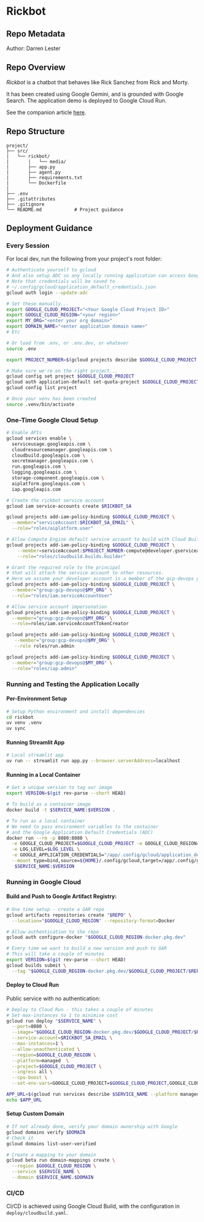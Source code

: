 # Rickbot

## Repo Metadata

Author: Darren Lester

## Repo Overview

_Rickbot_ is a chatbot that behaves like Rick Sanchez from Rick and Morty.

It has been created using Google Gemini, and is grounded with Google Search. The application demo is deployed to Google Cloud Run.

See the companion article [here](https://medium.com/google-cloud/creating-a-rick-morty-chatbot-with-google-cloud-and-the-gen-ai-sdk-e8108e83dbee).

## Repo Structure

```text
project/
├── src/
|   └── rickbot/
|       |   └── media/
|       ├── app.py
|       ├── agent.py
|       ├── requirements.txt
|       └── Dockerfile
|
├── .env
├── .gitattributes
├── .gitignore
└── README.md            # Project guidance
```

## Deployment Guidance

### Every Session

For local dev, run the following from your project's root folder:

```bash
# Authenticate yourself to gcloud
# And also setup ADC so any locally running application can access Google APIs
# Note that credentials will be saved to 
# ~/.config/gcloud/application_default_credentials.json
gcloud auth login --update-adc 

# Set these manually...
export GOOGLE_CLOUD_PROJECT="<Your Google Cloud Project ID>"
export GOOGLE_CLOUD_REGION="<your region>"
export MY_ORG="<enter your org domain>"
export DOMAIN_NAME="<enter application domain name>"
# Etc

# Or load from .env, or .env.dev, or whatever
source .env

export PROJECT_NUMBER=$(gcloud projects describe $GOOGLE_CLOUD_PROJECT --format="value(projectNumber)")

# Make sure we're on the right project...
gcloud config set project $GOOGLE_CLOUD_PROJECT
gcloud auth application-default set-quota-project $GOOGLE_CLOUD_PROJECT
gcloud config list project

# Once your venv has been created
source .venv/bin/activate
```

### One-Time Google Cloud Setup

```bash
# Enable APIs
gcloud services enable \
  serviceusage.googleapis.com \
  cloudresourcemanager.googleapis.com \
  cloudbuild.googleapis.com \
  secretmanager.googleapis.com \
  run.googleapis.com \
  logging.googleapis.com \
  storage-component.googleapis.com \
  aiplatform.googleapis.com \
  iap.googleapis.com

# Create the rickbot service account
gcloud iam service-accounts create $RICKBOT_SA

gcloud projects add-iam-policy-binding $GOOGLE_CLOUD_PROJECT \
  --member="serviceAccount:$RICKBOT_SA_EMAIL" \
  --role="roles/aiplatform.user"

# Allow Compute Engine default service account to build with Cloud Build
gcloud projects add-iam-policy-binding $GOOGLE_CLOUD_PROJECT \
    --member=serviceAccount:$PROJECT_NUMBER-compute@developer.gserviceaccount.com \
    --role="roles/cloudbuild.builds.builder"

# Grant the required role to the principal
# that will attach the service account to other resources.
# Here we assume your developer account is a member of the gcp-devops group.
gcloud projects add-iam-policy-binding $GOOGLE_CLOUD_PROJECT \
  --member="group:gcp-devops@$MY_ORG" \
  --role="roles/iam.serviceAccountUser"

# Allow service account impersonation
gcloud projects add-iam-policy-binding $GOOGLE_CLOUD_PROJECT \
  --member="group:gcp-devops@$MY_ORG" \
  --role=roles/iam.serviceAccountTokenCreator

gcloud projects add-iam-policy-binding $GOOGLE_CLOUD_PROJECT \
   --member="group:gcp-devops@$MY_ORG" \
   --role roles/run.admin  

gcloud projects add-iam-policy-binding $GOOGLE_CLOUD_PROJECT \
  --member="group:gcp-devops@$MY_ORG" \
  --role="roles/iap.admin"
```

### Running and Testing the Application Locally

#### Per-Environment Setup

```bash
# Setup Python environment and install dependencies
cd rickbot
uv venv .venv
uv sync
```

#### Running Streamlit App

```bash
# Local streamlit app
uv run -- streamlit run app.py --browser.serverAddress=localhost
```

#### Running in a Local Container

```bash
# Get a unique version to tag our image
export VERSION=$(git rev-parse --short HEAD)

# To build as a container image
docker build -t $SERVICE_NAME:$VERSION .

# To run as a local container
# We need to pass environment variables to the container
# and the Google Application Default Credentials (ADC)
docker run --rm -p 8080:8080 \
  -e GOOGLE_CLOUD_PROJECT=$GOOGLE_CLOUD_PROJECT -e GOOGLE_CLOUD_REGION=$GOOGLE_CLOUD_REGION \
  -e LOG_LEVEL=$LOG_LEVEL \
  -e GOOGLE_APPLICATION_CREDENTIALS="/app/.config/gcloud/application_default_credentials.json" \
  --mount type=bind,source=${HOME}/.config/gcloud,target=/app/.config/gcloud \
   $SERVICE_NAME:$VERSION
```

### Running in Google Cloud

#### Build and Push to Google Artifact Registry:

```bash
# One time setup - create a GAR repo
gcloud artifacts repositories create "$REPO" \
  --location="$GOOGLE_CLOUD_REGION" --repository-format=Docker

# Allow authentication to the repo
gcloud auth configure-docker "$GOOGLE_CLOUD_REGION-docker.pkg.dev"

# Every time we want to build a new version and push to GAR
# This will take a couple of minutes
export VERSION=$(git rev-parse --short HEAD)
gcloud builds submit \
  --tag "$GOOGLE_CLOUD_REGION-docker.pkg.dev/$GOOGLE_CLOUD_PROJECT/$REPO/$SERVICE_NAME:$VERSION"
```

#### Deploy to Cloud Run

Public service with no authentication:

```bash
# Deploy to Cloud Run - this takes a couple of minutes
# Set max-instances to 1 to minimise cost
gcloud run deploy "$SERVICE_NAME" \
  --port=8080 \
  --image="$GOOGLE_CLOUD_REGION-docker.pkg.dev/$GOOGLE_CLOUD_PROJECT/$REPO/$SERVICE_NAME:$VERSION" \
  --service-account=$RICKBOT_SA_EMAIL \
  --max-instances=1 \
  --allow-unauthenticated \
  --region=$GOOGLE_CLOUD_REGION \
  --platform=managed  \
  --project=$GOOGLE_CLOUD_PROJECT \
  --ingress all \
  --cpu-boost \
  --set-env-vars=GOOGLE_CLOUD_PROJECT=$GOOGLE_CLOUD_PROJECT,GOOGLE_CLOUD_REGION=$GOOGLE_CLOUD_REGION,LOG_LEVEL=$LOG_LEVEL

APP_URL=$(gcloud run services describe $SERVICE_NAME --platform managed --region $GOOGLE_CLOUD_REGION --format="value(status.address.url)")
echo $APP_URL
```

#### Setup Custom Domain

```bash
# If not already done, verify your domain ownership with Google
gcloud domains verify $DOMAIN
# Check it
gcloud domains list-user-verified

# Create a mapping to your domain
gcloud beta run domain-mappings create \
  --region $GOOGLE_CLOUD_REGION \
  --service $SERVICE_NAME \
  --domain $SERVICE_NAME.$DOMAIN
```

### CI/CD

CI/CD is achieved using Google Cloud Build, with the configuration in `deploy/cloudbuild.yaml`. 